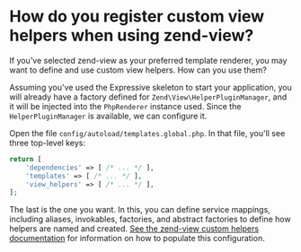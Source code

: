 # How do you register custom view helpers when using zend-view?

If you've selected zend-view as your preferred template renderer, you may want
to define and use custom view helpers. How can you use them?

Assuming you've used the Expressive skeleton to start your application, you will
already have a factory defined for `Zend\View\HelperPluginManager`, and it will
be injected into the `PhpRenderer` instance used. Since the `HelperPluginManager`
is available, we can configure it.

Open the file `config/autoload/templates.global.php`. In that file, you'll see
three top-level keys:

```php
return [
    'dependencies' => [ /* ... */ ],
    'templates' => [ /* ... */ ],
    'view_helpers' => [ /* ... */ ],
];
```

The last is the one you want. In this, you can define service mappings,
including aliases, invokables, factories, and abstract factories to define how
helpers are named and created.
[See the zend-view custom helpers documentation](https://docs.zendframework.com/zend-view/helpers/advanced-usage/)
for information on how to populate this configuration.
